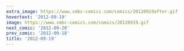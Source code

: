 ```yaml
---
extra_image: https://www.smbc-comics.com/comics/20120919after.gif
hovertext: '2012-09-19'
image: https://www.smbc-comics.com/comics/20120919.gif
next_comic: '2012-09-20'
prev_comic: '2012-09-18'
title: '2012-09-19'
---
```


